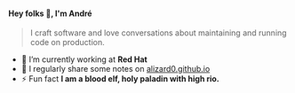 #### Hey folks 👋, I'm André
> I craft software and love conversations about maintaining and running code on production.

- 🔭 I’m currently working at **Red Hat**
- 📝 I regularly share some notes on [alizard0.github.io](https://alizard0.github.io)
- ⚡ Fun fact **I am a blood elf, holy paladin with high rio.**

